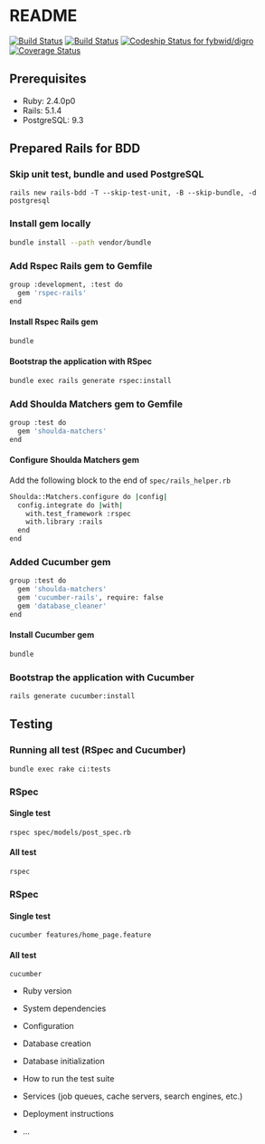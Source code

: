 # README
[![Build Status](https://semaphoreci.com/api/v1/fybwid/digro/branches/master/badge.svg)](https://semaphoreci.com/fybwid/digro)
[![Build Status](https://travis-ci.org/fybwid/digro.svg?branch=master)](https://travis-ci.org/fybwid/digro)
[ ![Codeship Status for fybwid/digro](https://app.codeship.com/projects/70907120-863c-0135-929f-46ca0532533c/status?branch=master)](https://app.codeship.com/projects/248092)
[![Coverage Status](https://coveralls.io/repos/github/fybwid/digro/badge.svg?branch=master)](https://coveralls.io/github/fybwid/digro?branch=master)

## Prerequisites
* Ruby: 2.4.0p0
* Rails: 5.1.4
* PostgreSQL: 9.3

## Prepared Rails for BDD
### Skip unit test, bundle and used PostgreSQL
```
rails new rails-bdd -T --skip-test-unit, -B --skip-bundle, -d postgresql
```

### Install gem locally
```bash
bundle install --path vendor/bundle
```

### Add Rspec Rails gem to Gemfile
```bash
group :development, :test do
  gem 'rspec-rails'
end
```
#### Install Rspec Rails gem
```bash
bundle
```
#### Bootstrap the application with RSpec
```bash
bundle exec rails generate rspec:install
```
### Add Shoulda Matchers gem to Gemfile
```bash
group :test do
  gem 'shoulda-matchers'
end
```
#### Configure Shoulda Matchers gem
Add the following block to the end of `spec/rails_helper.rb`
```bash
Shoulda::Matchers.configure do |config|
  config.integrate do |with|
    with.test_framework :rspec
    with.library :rails
  end
end
```
### Added Cucumber gem
```bash
group :test do
  gem 'shoulda-matchers'
  gem 'cucumber-rails', require: false
  gem 'database_cleaner'
end
```
#### Install Cucumber gem
```bash
bundle
```
### Bootstrap the application with Cucumber
```bash
rails generate cucumber:install
```

## Testing
### Running all test (RSpec and Cucumber)
`bundle exec rake ci:tests`
### RSpec
#### Single test
`rspec spec/models/post_spec.rb`
#### All test
`rspec`

### RSpec
#### Single test
`cucumber features/home_page.feature`
#### All test
`cucumber`
* Ruby version

* System dependencies

* Configuration

* Database creation

* Database initialization

* How to run the test suite

* Services (job queues, cache servers, search engines, etc.)

* Deployment instructions

* ...